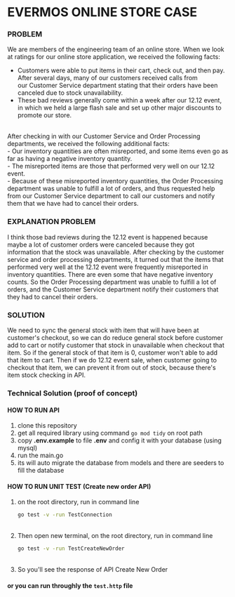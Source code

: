 # EVERMOS ONLINE STORE CASE #

### PROBLEM ###
We are members of the engineering team of an online store. When we look at ratings for our online store application, we received the following
facts:<br>
- Customers were able to put items in their cart, check out, and then pay. After several days, many of our customers received calls from<br>
our Customer Service department stating that their orders have been canceled due to stock unavailability.<br>
- These bad reviews generally come within a week after our 12.12 event, in which we held a large flash sale and set up other major
discounts to promote our store.<br>
<br>
After checking in with our Customer Service and Order Processing departments, we received the following additional facts:<br>
- Our inventory quantities are often misreported, and some items even go as far as having a negative inventory quantity.<br>
- The misreported items are those that performed very well on our 12.12 event.<br>
- Because of these misreported inventory quantities, the Order Processing department was unable to fulfill a lot of orders, and thus
requested help from our Customer Service department to call our customers and notify them that we have had to cancel their orders.<br>

### EXPLANATION PROBLEM ###
I think those bad reviews during the 12.12 event is happened because maybe a lot of customer orders were canceled because they got information that the stock was unavailable.
After checking by the customer service and order processing departments, it turned out that the items that performed very well at the 12.12 event were frequently misreported in inventory quantities. There are even some that have negative inventory counts. 
So the Order Processing department was unable to fulfill a lot of orders, and the Customer Service department notify their customers that they had to cancel their orders.

### SOLUTION ###
We need to sync the general stock with item that will have been at customer's checkout, 
so we can do reduce general stock before customer add to cart or notify customer that stock in unavailable when checkout that item.
So if the general stock of that item is 0, customer won't able to add that item to cart.
Then if we do 12.12 event sale, when customer going to checkout that item, we can prevent it from out of stock, because there's item stock checking in API.

### Technical Solution (proof of concept) ###
#### HOW TO RUN API ####
1. clone this repository<br>
2. get all required library using command `go mod tidy` on root path<br>
3. copy **.env.example** to file **.env** and config it with your database (using mysql)<br>
4. run the main.go<br>
5. its will auto migrate the database from models and there are seeders to fill the database<br>

#### HOW TO RUN UNIT TEST (Create new order API) ####
1. on the root directory, run in command line
    ```bash
    go test -v -run TestConnection
    ```
   <br>
2. Then open new terminal, on the root directory, run in command line
    ```bash
    go test -v -run TestCreateNewOrder
    ```
   <br>
3. So you'll see the response of API Create New Order<br>

#### or you can run throughly the `test.http` file ####